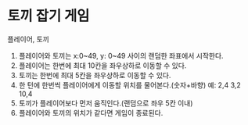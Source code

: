 # 토끼 잡기 게임
플레이어, 토끼

1. 플레이어와 토끼는 x:0~49, y: 0~49 사이의 랜덤한 좌표에서 시작한다.
2. 플레이어는 한번에 최대 10칸을 좌우상하로 이동할 수 있다.
3. 토끼는 한번에 최대 5칸을 좌우상하로 이동할 수 있다.
4. 한 턴에 한번씩 플레이어에게 이동할 위치를 물어본다.(숫자+바향) 예: 2,4  3,2  10,4  
5. 토끼가 플레이어보다 먼저 움직인다.(랜덤으로 좌우 5칸 이내)
6. 플레이어와 토끼의 위치가 같다면 게임이 종료된다.

